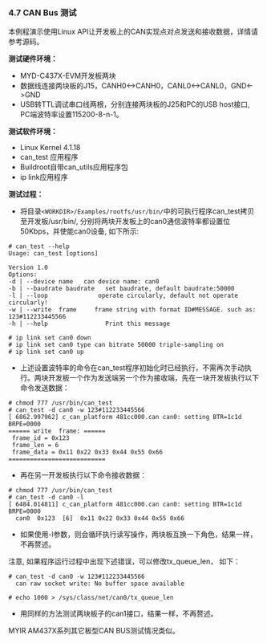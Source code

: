 ### 4.7 CAN Bus 测试

本例程演示使用Linux API让开发板上的CAN实现点对点发送和接收数据，详情请参考源码。

**测试硬件环境：**

* MYD-C437X-EVM开发板两块  
* 数据线连接两块板的J15，CANH0&lt;-&gt;CANH0，CANL0&lt;-&gt;CANL0，GND&lt;-&gt;GND  
* USB转TTL调试串口线两根，分别连接两块板的J25和PC的USB host接口, PC端波特率设置115200-8-n-1。

**测试软件环境：**

* Linux Kernel 4.1.18   
* can\_test 应用程序  
* Buildroot自带can\_utils应用程序包
* ip link应用程序

**测试过程：**

* 将目录`<WORKDIR>/Examples/rootfs/usr/bin/`中的可执行程序can\_test拷贝至开发板/usr/bin/, 分别将两块开发板上的can0通信波特率都设置位50Kbps，并使能can0设备, 如下所示:  

```
# can_test --help
Usage: can_test [options]

Version 1.0
Options:
-d | --device name   can device name: can0
-b | --baudrate baudrate   set baudrate, default baudrate:50000
-l | --loop              operate circularly, default not operate circularly!
-w | --write  frame     frame string with format ID#MESSAGE. such as: 123#112233445566
-h | --help                Print this message
```

```
# ip link set can0 down
# ip link set can0 type can bitrate 50000 triple-sampling on
# ip link set can0 up
```

* 上述设置波特率的命令在can\_test程序初始化时已经执行，不需再次手动执行。两块开发板一个作为发送端另一个作为接收端，先在一块开发板执行以下命令发送数据：

```
# chmod 777 /usr/bin/can_test
# can_test -d can0 -w 123#112233445566
[ 6862.997962] c_can_platform 481cc000.can can0: setting BTR=1c1d BRPE=0000
====== write  frame: ======
 frame_id = 0x123
 frame_len = 6
 frame_data = 0x11 0x22 0x33 0x44 0x55 0x66
===========================
```

* 再在另一开发板执行以下命令接收数据：

```
# chmod 777 /usr/bin/can_test
# can_test -d can0 -l
[ 6484.014811] c_can_platform 481cc000.can can0: setting BTR=1c1d BRPE=0000
  can0  0x123  [6]  0x11 0x22 0x33 0x44 0x55 0x66
```

* 如果使用-l参数，则会循环执行读写操作，两块板互换一下角色，结果一样，不再赘述。

注意, 如果程序运行过程中出现下述错误，可以修改tx\_queue\_len， 如下：

```
# can_test -d can0 -w 123#112233445566
  can raw socket write: No buffer space available

# echo 1000 > /sys/class/net/can0/tx_queue_len
```

* 用同样的方法测试两块板子的can1接口，结果一样，不再赘述。

MYIR AM437X系列其它板型CAN BUS测试情况类似。

